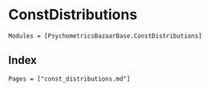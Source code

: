 # ConstDistributions

```@autodocs
Modules = [PsychometricsBazaarBase.ConstDistributions]
```

## Index

```@index
Pages = ["const_distributions.md"]
```

